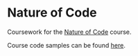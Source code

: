 # Nature of Code
Coursework for the [Nature of Code](https://www.kadenze.com/courses/the-nature-of-code/info) course.

Course code samples can be found [here](https://github.com/nature-of-code/noc-kadenze).

